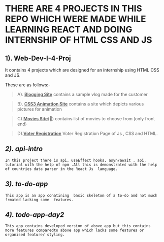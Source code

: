  #  THERE ARE 4 PROJECTS IN THIS REPO WHICH WERE MADE WHILE LEARNING REACT AND DOING INTERNSHIP OF HTML CSS AND JS

## **1). Web-Dev-I-4-Proj**
 
  It contains 4 projects which are designed for an internship using HTML CSS and JS.

  These are as follows:-

>A). **<u>Blogging Site</u>**
      contains a sample vlog made for the customer

>B). **<u>CSS3 Animation Site</u>**
      contains a site which depicts various pictures for animation

>C).**<u>Movies Site</u>**(:cinema:)
      contains list of movies to choose from (only front end)
 
>D).**<u>Voter Registration</u>**
      Voter Registration Page of Js , CSS and HTML.
</list>

## _2). api-intro_
    In this project there is api, useEffect hooks, asyn/await , api, tutorial with the help of npm .All this is demonstrated with the help of countries data parser in the React Js  language.
    
## _3). to-do-app_
    This app is an app conatining  basic skeleton of a to-do and not much frmated lacking some  features.

## _4). todo-app-day2_
    This app contains developed version of above app but this contains more features comparedto above app which lacks some features or organised feature/ styling.